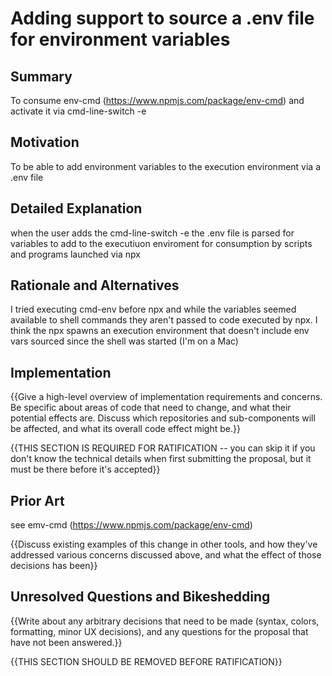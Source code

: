 # Adding support to source a .env file for environment variables

## Summary

To consume env-cmd (https://www.npmjs.com/package/env-cmd) and activate it via cmd-line-switch -e

## Motivation

To be able to add environment variables to the execution environment via a .env file

## Detailed Explanation

when the user adds the cmd-line-switch -e the .env file is parsed for variables to add to the executiuon enviroment for consumption by scripts and programs launched via npx

## Rationale and Alternatives

I tried executing cmd-env before npx and while the variables seemed available to shell commands they aren't passed to code executed by npx.  I think the npx spawns an execution environment that doesn't include env vars sourced since the shell was started (I'm on a Mac) 

## Implementation

{{Give a high-level overview of implementation requirements and concerns. Be specific about areas of code that need to change, and what their potential effects are. Discuss which repositories and sub-components will be affected, and what its overall code effect might be.}}

{{THIS SECTION IS REQUIRED FOR RATIFICATION -- you can skip it if you don't know the technical details when first submitting the proposal, but it must be there before it's accepted}}

## Prior Art

see emv-cmd (https://www.npmjs.com/package/env-cmd)

{{Discuss existing examples of this change in other tools, and how they've addressed various concerns discussed above, and what the effect of those decisions has been}}

## Unresolved Questions and Bikeshedding

{{Write about any arbitrary decisions that need to be made (syntax, colors, formatting, minor UX decisions), and any questions for the proposal that have not been answered.}}

{{THIS SECTION SHOULD BE REMOVED BEFORE RATIFICATION}}
